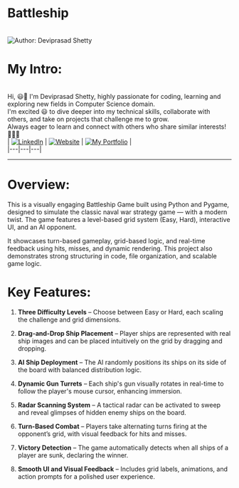 # Battleship

<br> ![Author: Deviprasad Shetty](https://img.shields.io/badge/Author-💫_Deviprasad%20Shetty-000000?style=for-the-badge&labelColor=white)
<br> 


# My Intro:
<br> Hi, 😃👋 I'm Deviprasad Shetty, highly passionate for coding, learning and exploring new fields in Computer Science domain. 
<br> I'm excited 😃 to dive deeper into my technical skills, collaborate with others, and take on projects that challenge me to grow. 
<br> Always eager to learn and connect with others who share similar interests! 🤗🧑‍💻
<br> 
| [![LinkedIn](https://img.shields.io/badge/LinkedIn-%230077B5?style=for-the-badge&logo=LinkedIn&logoColor=white)](https://linkedin.com/in/deviprasad-shetty-4bba49313) | [![Website](https://img.shields.io/badge/Website-indigo?style=for-the-badge&logo=About.me&logoColor=white)](https://yourwebsite.com/) | [![My Portfolio](https://img.shields.io/badge/My_Portfolio-000?style=for-the-badge&logo=GitHub&logoColor=white)](https://github.com/DeviprasadShetty9833/My_Portfolio)  |                      
|---|---|---|
<br> 

---

# Overview:

This is a visually engaging Battleship Game built using Python and Pygame, designed to simulate the classic naval war strategy game — with a modern twist. The game features a level-based grid system (Easy, Hard), interactive UI, and an AI opponent.

It showcases turn-based gameplay, grid-based logic, and real-time feedback using hits, misses, and dynamic rendering. This project also demonstrates strong structuring in code, file organization, and scalable game logic.

# Key Features:

1. **Three Difficulty Levels** – Choose between Easy or Hard, each scaling the challenge and grid dimensions.

2. **Drag-and-Drop Ship Placement** – Player ships are represented with real ship images and can be placed intuitively on the grid by dragging and dropping.

3. **AI Ship Deployment** – The AI randomly positions its ships on its side of the board with balanced distribution logic.

4. **Dynamic Gun Turrets** – Each ship's gun visually rotates in real-time to follow the player's mouse cursor, enhancing immersion.

5. **Radar Scanning System** – A tactical radar can be activated to sweep and reveal glimpses of hidden enemy ships on the board.

6. **Turn-Based Combat** – Players take alternating turns firing at the opponent’s grid, with visual feedback for hits and misses.

7. **Victory Detection** – The game automatically detects when all ships of a player are sunk, declaring the winner.

8. **Smooth UI and Visual Feedback** – Includes grid labels, animations, and action prompts for a polished user experience.

